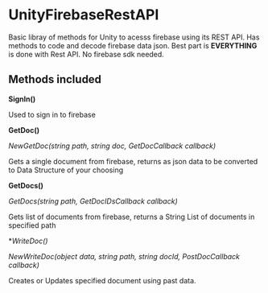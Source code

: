 # UnityFirebaseRestAPI
Basic libray of methods for Unity to acesss firebase using its REST API. Has methods to code and decode firebase data json.
Best part is **EVERYTHING** is done with Rest API. No firebase sdk needed.

## Methods included

**SignIn()**

Used to sign in to firebase

**GetDoc()**

*NewGetDoc<T>(string path, string doc, GetDocCallback callback)*
 
Gets a single document from firebase, returns as json data to be converted to Data Structure of your choosing

**GetDocs()**

*GetDocs(string path, GetDocIDsCallback callback)*

Gets list of documents from firebase, returns a String List of documents in specified path

**WriteDoc()*

*NewWriteDoc<T>(object data, string path, string docId, PostDocCallback callback)*

Creates or Updates specified document using past data.

